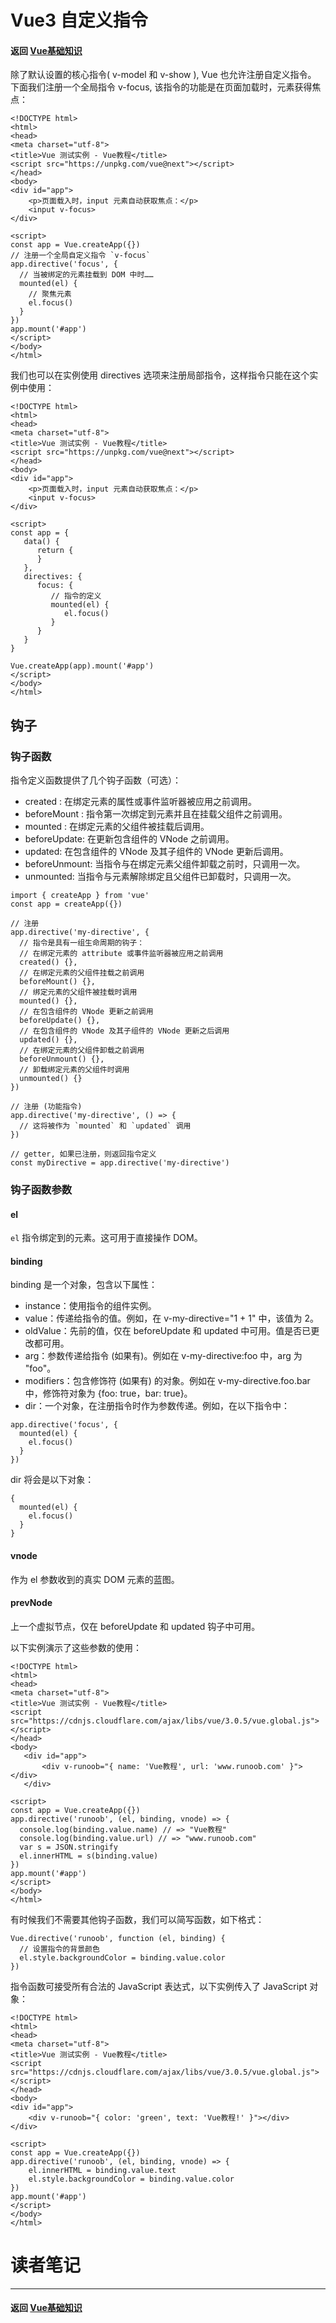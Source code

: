 # Vue3 自定义指令

#### 返回 [Vue基础知识](../Vue基础知识.md)

除了默认设置的核心指令( v-model 和 v-show ), Vue 也允许注册自定义指令。  
下面我们注册一个全局指令 v-focus, 该指令的功能是在页面加载时，元素获得焦点：
```
<!DOCTYPE html>
<html>
<head>
<meta charset="utf-8">
<title>Vue 测试实例 - Vue教程</title>
<script src="https://unpkg.com/vue@next"></script>
</head>
<body>
<div id="app">
    <p>页面载入时，input 元素自动获取焦点：</p>
    <input v-focus>
</div>

<script>
const app = Vue.createApp({})
// 注册一个全局自定义指令 `v-focus`
app.directive('focus', {
  // 当被绑定的元素挂载到 DOM 中时……
  mounted(el) {
    // 聚焦元素
    el.focus()
  }
})
app.mount('#app')
</script>
</body>
</html>
```

我们也可以在实例使用 directives 选项来注册局部指令，这样指令只能在这个实例中使用：
```
<!DOCTYPE html>
<html>
<head>
<meta charset="utf-8">
<title>Vue 测试实例 - Vue教程</title>
<script src="https://unpkg.com/vue@next"></script>
</head>
<body>
<div id="app">
    <p>页面载入时，input 元素自动获取焦点：</p>
    <input v-focus>
</div>

<script>
const app = {
   data() {
      return {
      }
   },
   directives: {
      focus: {
         // 指令的定义
         mounted(el) {
            el.focus()
         }
      }
   }
}
 
Vue.createApp(app).mount('#app')
</script>
</body>
</html>
```

## 钩子
### 钩子函数

指令定义函数提供了几个钩子函数（可选）：
- created : 在绑定元素的属性或事件监听器被应用之前调用。
- beforeMount : 指令第一次绑定到元素并且在挂载父组件之前调用。
- mounted : 在绑定元素的父组件被挂载后调用。
- beforeUpdate: 在更新包含组件的 VNode 之前调用。
- updated: 在包含组件的 VNode 及其子组件的 VNode 更新后调用。
- beforeUnmount: 当指令与在绑定元素父组件卸载之前时，只调用一次。
- unmounted: 当指令与元素解除绑定且父组件已卸载时，只调用一次。

```
import { createApp } from 'vue'
const app = createApp({})
 
// 注册
app.directive('my-directive', {
  // 指令是具有一组生命周期的钩子：
  // 在绑定元素的 attribute 或事件监听器被应用之前调用
  created() {},
  // 在绑定元素的父组件挂载之前调用
  beforeMount() {},
  // 绑定元素的父组件被挂载时调用
  mounted() {},
  // 在包含组件的 VNode 更新之前调用
  beforeUpdate() {},
  // 在包含组件的 VNode 及其子组件的 VNode 更新之后调用
  updated() {},
  // 在绑定元素的父组件卸载之前调用
  beforeUnmount() {},
  // 卸载绑定元素的父组件时调用
  unmounted() {}
})
 
// 注册 (功能指令)
app.directive('my-directive', () => {
  // 这将被作为 `mounted` 和 `updated` 调用
})
 
// getter, 如果已注册，则返回指令定义
const myDirective = app.directive('my-directive')
```

### 钩子函数参数
#### el
`el` 指令绑定到的元素。这可用于直接操作 DOM。
#### binding
binding 是一个对象，包含以下属性：
- instance：使用指令的组件实例。
- value：传递给指令的值。例如，在 v-my-directive="1 + 1" 中，该值为 2。
- oldValue：先前的值，仅在 beforeUpdate 和 updated 中可用。值是否已更改都可用。
- arg：参数传递给指令 (如果有)。例如在 v-my-directive:foo 中，arg 为 "foo"。
- modifiers：包含修饰符 (如果有) 的对象。例如在 v-my-directive.foo.bar 中，修饰符对象为 {foo: true，bar: true}。
- dir：一个对象，在注册指令时作为参数传递。例如，在以下指令中：

```
app.directive('focus', {
  mounted(el) {
    el.focus()
  }
})
```
dir 将会是以下对象：
```
{
  mounted(el) {
    el.focus()
  }
}
```

#### vnode
作为 el 参数收到的真实 DOM 元素的蓝图。
#### prevNode
上一个虚拟节点，仅在 beforeUpdate 和 updated 钩子中可用。


以下实例演示了这些参数的使用：
```
<!DOCTYPE html>
<html>
<head>
<meta charset="utf-8">
<title>Vue 测试实例 - Vue教程</title>
<script src="https://cdnjs.cloudflare.com/ajax/libs/vue/3.0.5/vue.global.js"></script>
</head>
<body>
   <div id="app">
	   <div v-runoob="{ name: 'Vue教程', url: 'www.runoob.com' }"></div>
   </div>

<script>
const app = Vue.createApp({})
app.directive('runoob', (el, binding, vnode) => {
  console.log(binding.value.name) // => "Vue教程"
  console.log(binding.value.url) // => "www.runoob.com"
  var s = JSON.stringify
  el.innerHTML = s(binding.value)
})
app.mount('#app')
</script>
</body>
</html>
```

有时候我们不需要其他钩子函数，我们可以简写函数，如下格式：
```
Vue.directive('runoob', function (el, binding) {
  // 设置指令的背景颜色
  el.style.backgroundColor = binding.value.color
})
```

指令函数可接受所有合法的 JavaScript 表达式，以下实例传入了 JavaScript 对象：
```
<!DOCTYPE html>
<html>
<head>
<meta charset="utf-8">
<title>Vue 测试实例 - Vue教程</title>
<script src="https://cdnjs.cloudflare.com/ajax/libs/vue/3.0.5/vue.global.js"></script>
</head>
<body>
<div id="app">
    <div v-runoob="{ color: 'green', text: 'Vue教程!' }"></div>
</div>

<script>
const app = Vue.createApp({})
app.directive('runoob', (el, binding, vnode) => {
    el.innerHTML = binding.value.text
    el.style.backgroundColor = binding.value.color
})
app.mount('#app')
</script>
</body>
</html>
```



# 读者笔记

---

#### 返回 [Vue基础知识](../Vue基础知识.md)
